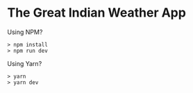 # The Great Indian Weather App

Using NPM?

```
> npm install
> npm run dev
```

Using Yarn?

```
> yarn
> yarn dev
```
